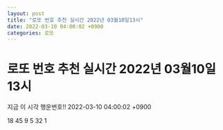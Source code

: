 ```yaml
---
layout: post
title: "로또 번호 추천 실시간 2022년 03월10일13시"
date: 2022-03-10 04:00:02 +0900
categories: 로또
---
```


# 로또 번호 추천 실시간 2022년 03월10일13시

지금 이 시각 행운번호!! 2022-03-10 04:00:02 +0900

 18  45  9  5  32  1 

